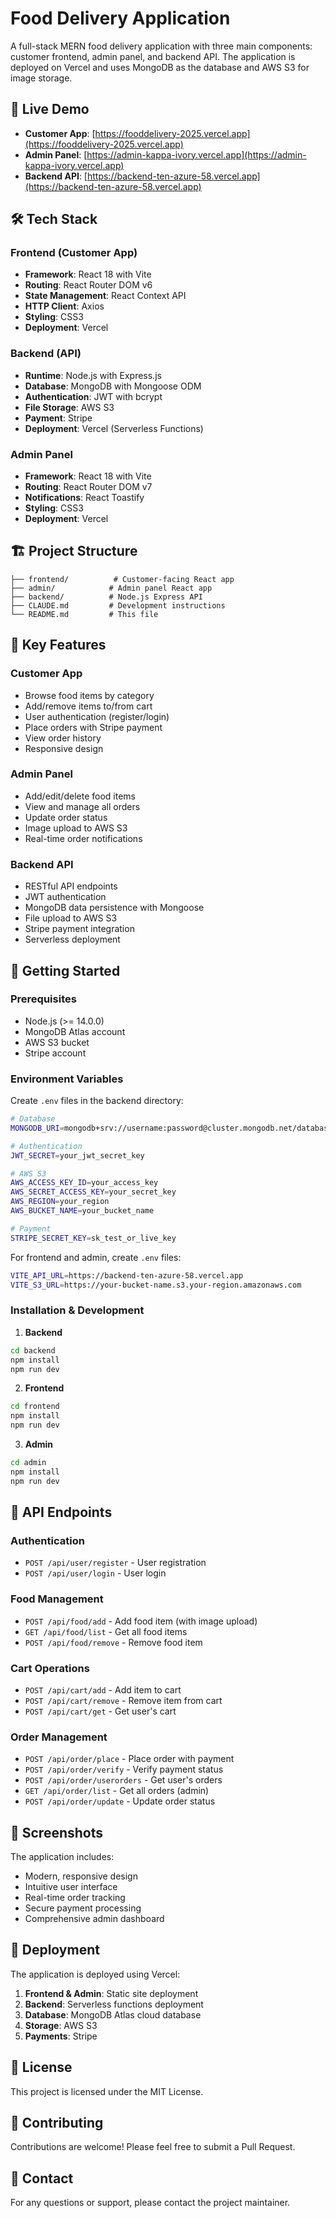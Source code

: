 # Food Delivery Application

A full-stack MERN food delivery application with three main components: customer frontend, admin panel, and backend API. The application is deployed on Vercel and uses MongoDB as the database and AWS S3 for image storage.

## 🚀 Live Demo

- **Customer App**: [https://fooddelivery-2025.vercel.app](https://fooddelivery-2025.vercel.app)
- **Admin Panel**: [https://admin-kappa-ivory.vercel.app](https://admin-kappa-ivory.vercel.app)
- **Backend API**: [https://backend-ten-azure-58.vercel.app](https://backend-ten-azure-58.vercel.app)

## 🛠️ Tech Stack

### Frontend (Customer App)
- **Framework**: React 18 with Vite
- **Routing**: React Router DOM v6
- **State Management**: React Context API
- **HTTP Client**: Axios
- **Styling**: CSS3
- **Deployment**: Vercel

### Backend (API)
- **Runtime**: Node.js with Express.js
- **Database**: MongoDB with Mongoose ODM
- **Authentication**: JWT with bcrypt
- **File Storage**: AWS S3
- **Payment**: Stripe
- **Deployment**: Vercel (Serverless Functions)

### Admin Panel
- **Framework**: React 18 with Vite
- **Routing**: React Router DOM v7
- **Notifications**: React Toastify
- **Styling**: CSS3
- **Deployment**: Vercel

## 🏗️ Project Structure

```
├── frontend/          # Customer-facing React app
├── admin/            # Admin panel React app
├── backend/          # Node.js Express API
├── CLAUDE.md         # Development instructions
└── README.md         # This file
```

## 🔑 Key Features

### Customer App
- Browse food items by category
- Add/remove items to/from cart
- User authentication (register/login)
- Place orders with Stripe payment
- View order history
- Responsive design

### Admin Panel
- Add/edit/delete food items
- View and manage all orders
- Update order status
- Image upload to AWS S3
- Real-time order notifications

### Backend API
- RESTful API endpoints
- JWT authentication
- MongoDB data persistence with Mongoose
- File upload to AWS S3
- Stripe payment integration
- Serverless deployment

## 🚀 Getting Started

### Prerequisites
- Node.js (>= 14.0.0)
- MongoDB Atlas account
- AWS S3 bucket
- Stripe account

### Environment Variables

Create `.env` files in the backend directory:

```bash
# Database
MONGODB_URI=mongodb+srv://username:password@cluster.mongodb.net/database

# Authentication
JWT_SECRET=your_jwt_secret_key

# AWS S3
AWS_ACCESS_KEY_ID=your_access_key
AWS_SECRET_ACCESS_KEY=your_secret_key
AWS_REGION=your_region
AWS_BUCKET_NAME=your_bucket_name

# Payment
STRIPE_SECRET_KEY=sk_test_or_live_key
```

For frontend and admin, create `.env` files:

```bash
VITE_API_URL=https://backend-ten-azure-58.vercel.app
VITE_S3_URL=https://your-bucket-name.s3.your-region.amazonaws.com
```

### Installation & Development

1. **Backend**
```bash
cd backend
npm install
npm run dev
```

2. **Frontend**
```bash
cd frontend
npm install
npm run dev
```

3. **Admin**
```bash
cd admin
npm install
npm run dev
```

## 📡 API Endpoints

### Authentication
- `POST /api/user/register` - User registration
- `POST /api/user/login` - User login

### Food Management
- `POST /api/food/add` - Add food item (with image upload)
- `GET /api/food/list` - Get all food items
- `POST /api/food/remove` - Remove food item

### Cart Operations
- `POST /api/cart/add` - Add item to cart
- `POST /api/cart/remove` - Remove item from cart
- `POST /api/cart/get` - Get user's cart

### Order Management
- `POST /api/order/place` - Place order with payment
- `POST /api/order/verify` - Verify payment status
- `POST /api/order/userorders` - Get user's orders
- `GET /api/order/list` - Get all orders (admin)
- `POST /api/order/update` - Update order status

## 🎨 Screenshots

The application includes:
- Modern, responsive design
- Intuitive user interface
- Real-time order tracking
- Secure payment processing
- Comprehensive admin dashboard

## 🔧 Deployment

The application is deployed using Vercel:

1. **Frontend & Admin**: Static site deployment
2. **Backend**: Serverless functions deployment
3. **Database**: MongoDB Atlas cloud database
4. **Storage**: AWS S3
5. **Payments**: Stripe

## 📝 License

This project is licensed under the MIT License.

## 🤝 Contributing

Contributions are welcome! Please feel free to submit a Pull Request.

## 📧 Contact

For any questions or support, please contact the project maintainer.